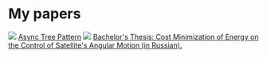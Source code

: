 # My papers

<img class="left-to-link" src="/../../image/pdf.png">
<a href="/../../pdf/Async_Tree_Pattern.pdf">Async Tree Pattern</a>

<img class="left-to-link" src="/../../image/pdf.png">
<a href="/../../pdf/diploma.pdf">Bachelor's Thesis: Cost Minimization of Energy on the Control of Satellite's Angular Motion (in Russian).</a>
